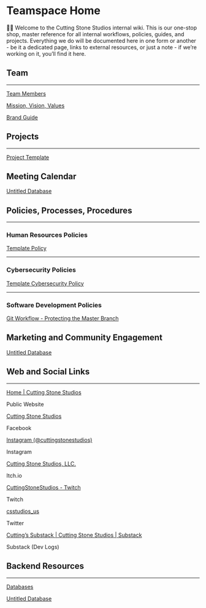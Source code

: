 # Teamspace Home

<aside>
👋🏼 Welcome to the Cutting Stone Studios internal wiki. This is our one-stop shop, master reference for all internal workflows, policies, guides, and projects. Everything we do will be documented here in one form or another - be it a dedicated page, links to external resources, or just a note - if we’re working on it, you’ll find it here.

</aside>

## Team

---

[Team Members](Teamspace%20Home%20a6fc77eb481543f5992a7b808741f25e/Team%20Members%207df35ad700db4ebb964bcf3d26ab2176.md)

[Mission, Vision, Values](Teamspace%20Home%20a6fc77eb481543f5992a7b808741f25e/Mission,%20Vision,%20Values%201022a4bd231c420092f4471850a8499d.md)

[Brand Guide](Teamspace%20Home%20a6fc77eb481543f5992a7b808741f25e/Brand%20Guide%202d5ca4aa44a34a4d98f3892f44f09181.md)

## Projects

---

[Project Template](Teamspace%20Home%20a6fc77eb481543f5992a7b808741f25e/Project%20Template%20772ec61d467b426f8ebe8231f0d86e17.md)

## Meeting Calendar

[Untitled Database](Teamspace%20Home%20a6fc77eb481543f5992a7b808741f25e/Untitled%20Database%20c3509c914f4940a4b1b83b7a5d189239.csv)

## Policies, Processes, Procedures

---

### Human Resources Policies

[Template Policy](Teamspace%20Home%20a6fc77eb481543f5992a7b808741f25e/Template%20Policy%20b5b18792350b4d75a6a2a91a892a8768.md)

---

### Cybersecurity Policies

[Template Cybersecurity Policy](Teamspace%20Home%20a6fc77eb481543f5992a7b808741f25e/Template%20Cybersecurity%20Policy%204178fc7d6fd24d9badf0a3c380833f3e.md)

---

### Software Development Policies

[Git Workflow - Protecting the Master Branch](Teamspace%20Home%20a6fc77eb481543f5992a7b808741f25e/Git%20Workflow%20-%20Protecting%20the%20Master%20Branch%208d2a8fd87fbd47869d5dd2d5ca96217e.md)

## Marketing and Community Engagement

[Untitled Database](Teamspace%20Home%20a6fc77eb481543f5992a7b808741f25e/Untitled%20Database%200c2d335961b14e9cb1d77e03938d480b.csv)

## Web and Social Links

---

[Home | Cutting Stone Studios](https://www.cuttingstonestudios.com/)

Public Website

[Cutting Stone Studios](https://www.facebook.com/CuttingStoneStudios)

Facebook

[Instagram (@cuttingstonestudios)](https://www.instagram.com/cuttingstonestudios/)

Instagram

[Cutting Stone Studios, LLC.](https://cuttingstonestudios.itch.io/)

Itch.io

[CuttingStoneStudios - Twitch](https://www.twitch.tv/cuttingstonestudios)

Twitch

[csstudios_us](https://twitter.com/csstudios_us)

Twitter

[Cutting’s Substack | Cutting Stone Studios | Substack](https://cuttingstonestudios.substack.com)

Substack (Dev Logs)

## Backend Resources

---

[Databases](Teamspace%20Home%20a6fc77eb481543f5992a7b808741f25e/Databases%20cb24b859f5234816aa0cb2374516bc16.md)

[Untitled Database](Teamspace%20Home%20a6fc77eb481543f5992a7b808741f25e/Untitled%20Database%204a5aba9cc8e14260a0e206b63c3d9ca6.csv)